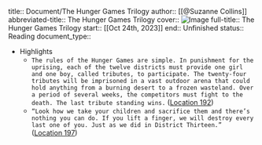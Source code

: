 title:: Document/The Hunger Games Trilogy
author:: [[@Suzanne Collins]]
abbreviated-title:: The Hunger Games Trilogy 
cover:: ![Image](https://images-na.ssl-images-amazon.com/images/I/41nphb8vbPL._SL200_.jpg)
full-title:: The Hunger Games Trilogy
start:: [[Oct 24th, 2023]]
end:: Unfinished
status:: Reading
document_type::

- Highlights
	- ```The rules of the Hunger Games are simple. In punishment for the uprising, each of the twelve districts must provide one girl and one boy, called tributes, to participate. The twenty-four tributes will be imprisoned in a vast outdoor arena that could hold anything from a burning desert to a frozen wasteland. Over a period of several weeks, the competitors must fight to the death. The last tribute standing wins.``` ([Location 192](https://readwise.io/to_kindle?action=open&asin=B004XJRQUQ&location=192))
	- ```“Look how we take your children and sacrifice them and there’s nothing you can do. If you lift a finger, we will destroy every last one of you. Just as we did in District Thirteen.”``` ([Location 197](https://readwise.io/to_kindle?action=open&asin=B004XJRQUQ&location=197))